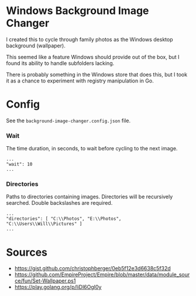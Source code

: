 # Windows Background Image Changer

I created this to cycle through family photos as the Windows desktop background (wallpaper).

This seemed like a feature Windows should provide out of the box, but I found its ability to handle subfolders lacking.

There is probably something in the Windows store that does this, but I took it as a chance to experiment with registry manipulation in Go.

# Config

See the `background-image-changer.config.json` file.

### Wait

The time duration, in seconds, to wait before cycling to the next image.

```
...
"wait": 10
...
```

### Directories

Paths to directories containing images. Directories will be recursively searched. Double backslashes are required.

```
...
"directories": [ "C:\\Photos", "E:\\Photos", "C:\\Users\\Will\\Pictures" ]
...
```

# Sources

* https://gist.github.com/christophberger/0eb5f12e3d6638c5f32d
* https://github.com/EmpireProject/Empire/blob/master/data/module_source/fun/Set-Wallpaper.ps1
* https://play.golang.org/p/liDl6OgI0y


